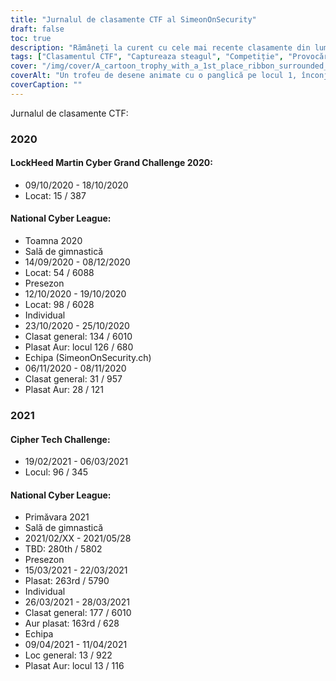 ```yaml
---
title: "Jurnalul de clasamente CTF al SimeonOnSecurity"
draft: false
toc: true
description: "Rămâneți la curent cu cele mai recente clasamente din lumea CTF-urilor și provocărilor cu Jurnalul de clasare CTF al SimeonOnSecurity"
tags: ["Clasamentul CTF", "Captureaza steagul", "Competiție", "Provocări", "LockHeed Martin Cyber Grand Challenge", "Liga Națională Cyber", "Cipher Tech Challenge", "Performanţă", "Plasarea", "Echipă", "Individual", "2020", "2021", "Securitate cibernetică", "Apărare cibernetică", "Evenimente CTF", "Competiții de hacking", "Securitatea informațiilor", "Cercetare de securitate"]
cover: "/img/cover/A_cartoon_trophy_with_a_1st_place_ribbon_surrounded_by_comp.png"
coverAlt: "Un trofeu de desene animate cu o panglică pe locul 1, înconjurată de ecrane de computer și simboluri de securitate cibernetică, cum ar fi un lacăt, un scut și simboluri de lacăt și cheie."
coverCaption: ""
---
```

 Jurnalul de clasamente CTF:
### 2020
#### LockHeed Martin Cyber Grand Challenge 2020:
- 09/10/2020 - 18/10/2020
- Locat: 15 / 387
#### National Cyber League:
- Toamna 2020
- Sală de gimnastică
- 14/09/2020 - 08/12/2020
- Locat: 54 / 6088
- Presezon
- 12/10/2020 - 19/10/2020
- Locat: 98 / 6028
- Individual
- 23/10/2020 - 25/10/2020
- Clasat general: 134 / 6010
- Plasat Aur: locul 126 / 680
- Echipa (SimeonOnSecurity.ch)
- 06/11/2020 - 08/11/2020
- Clasat general: 31 / 957
- Plasat Aur: 28 / 121
### 2021
#### Cipher Tech Challenge:
- 19/02/2021 - 06/03/2021
- Locul: 96 / 345
#### National Cyber League:
- Primăvara 2021
- Sală de gimnastică
- 2021/02/XX - 2021/05/28
- TBD: 280th / 5802
- Presezon
- 15/03/2021 - 22/03/2021
- Plasat: 263rd / 5790
- Individual
- 26/03/2021 - 28/03/2021
- Clasat general: 177 / 6010
- Aur plasat: 163rd / 628
- Echipa
- 09/04/2021 - 11/04/2021
- Loc general: 13 / 922
- Plasat Aur: locul 13 / 116
